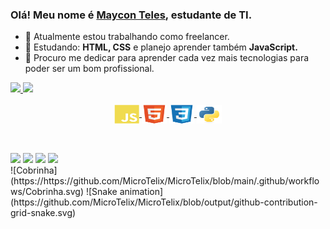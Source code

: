 ### Olá! Meu nome é <a href="https://www.instagram.com/maycon_teles_s2/"> Maycon Teles</a>, estudante de TI.


- 🔭 Atualmente estou trabalhando como freelancer.
- 🌱 Estudando: <strong>HTML, CSS</strong> e planejo aprender também <strong>JavaScript.</strong> 
- 👯 Procuro me dedicar para aprender cada vez mais tecnologias para poder ser um bom profissional.

<div aling="center">
  <a href="https://github.com/MicroTelix">
  <img height="150em" src="https://github-readme-stats.vercel.app/api?username=MicroTelix&show_icons=true&theme=tokyonight&include_all_commits=true&count_private=true"/>
  <img height="150em" src="https://github-readme-stats.vercel.app/api/top-langs/?username=MicroTelix&layout=compact&langs_count=7&theme=tokyonight"/>
</div>

  <div align="center" style="display: inline_block"><br>
  <img align="center" alt="Maycon-Js" height="30" width="40" src="https://raw.githubusercontent.com/devicons/devicon/master/icons/javascript/javascript-plain.svg">
  <img align="center" alt="Maycon-HTML" height="30" width="40" src="https://raw.githubusercontent.com/devicons/devicon/master/icons/html5/html5-original.svg">
  <img align="center" alt="Maycon-CSS" height="30" width="40" src="https://raw.githubusercontent.com/devicons/devicon/master/icons/css3/css3-original.svg">
  <img align="center" alt="Maycon-Python" height="30" width="40" src="https://raw.githubusercontent.com/devicons/devicon/master/icons/python/python-original.svg">
      
 <br>
</div>
  
 ##
  
  <br>
  
<div> 
  <a href="https://www.instagram.com/maycon_teles_s2/" target="_blank"><img src="https://img.shields.io/badge/-Instagram-%23E4405F?style=for-the-badge&logo=instagram&logoColor=white" target="_blank"></a>
  <a href = "mailto:mayconcteles@gmail.com"><img src="https://img.shields.io/badge/-Gmail-%23333?style=for-the-badge&logo=gmail&logoColor=white" target="_blank"></a>
  <a href="https://www.linkedin.com/in/maycon-teles-a737371b3/" target="_blank"><img src="https://img.shields.io/badge/-LinkedIn-%230077B5?style=for-the-badge&logo=linkedin&logoColor=white" target="_blank"></a>
   <a href="https://api.whatsapp.com/send?phone=5561984358726" target="_blank"><img src="https://img.shields.io/badge/WhatsApp-25D366?style=for-the-badge&logo=whatsapp&logoColor=white"></a>
  
  <br>
  ![Cobrinha](https://https://github.com/MicroTelix/MicroTelix/blob/main/.github/workflows/Cobrinha.svg)
  ![Snake animation](https://github.com/MicroTelix/MicroTelix/blob/output/github-contribution-grid-snake.svg)
 
</div>
  
  <br>
  
  


